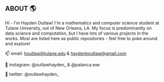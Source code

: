 ## ABOUT 🌎

Hi - I'm Hayden Outlaw! I'm a mathematics and computer science student at Tulane University, out of New Orleans, LA. My focus is predominantly on data science and computation, but I have lots of various 
projects in the works. Most are listed here as public repositories - feel free to poke around and explore!

📫 email: houtlaw@tulane.edu & haydenkoutlaw@gmail.com

📸 instagram: @outlawhayden_ & @palanca.exe

📣 twitter: @outlawhayden_

